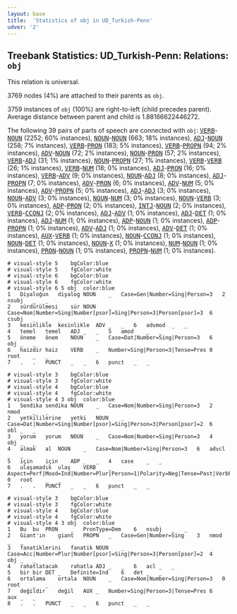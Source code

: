 ```yaml
---
layout: base
title:  'Statistics of obj in UD_Turkish-Penn'
udver: '2'
---
```


## Treebank Statistics: UD_Turkish-Penn: Relations: `obj`

This relation is universal.

3769 nodes (4%) are attached to their parents as `obj`.

3759 instances of `obj` (100%) are right-to-left (child precedes parent).
Average distance between parent and child is 1.88166622446272.

The following 39 pairs of parts of speech are connected with `obj`: <tt><a href="tr_penn-pos-VERB.html">VERB</a></tt>-<tt><a href="tr_penn-pos-NOUN.html">NOUN</a></tt> (2252; 60% instances), <tt><a href="tr_penn-pos-NOUN.html">NOUN</a></tt>-<tt><a href="tr_penn-pos-NOUN.html">NOUN</a></tt> (663; 18% instances), <tt><a href="tr_penn-pos-ADJ.html">ADJ</a></tt>-<tt><a href="tr_penn-pos-NOUN.html">NOUN</a></tt> (258; 7% instances), <tt><a href="tr_penn-pos-VERB.html">VERB</a></tt>-<tt><a href="tr_penn-pos-PRON.html">PRON</a></tt> (183; 5% instances), <tt><a href="tr_penn-pos-VERB.html">VERB</a></tt>-<tt><a href="tr_penn-pos-PROPN.html">PROPN</a></tt> (94; 2% instances), <tt><a href="tr_penn-pos-ADV.html">ADV</a></tt>-<tt><a href="tr_penn-pos-NOUN.html">NOUN</a></tt> (72; 2% instances), <tt><a href="tr_penn-pos-NOUN.html">NOUN</a></tt>-<tt><a href="tr_penn-pos-PRON.html">PRON</a></tt> (57; 2% instances), <tt><a href="tr_penn-pos-VERB.html">VERB</a></tt>-<tt><a href="tr_penn-pos-ADJ.html">ADJ</a></tt> (31; 1% instances), <tt><a href="tr_penn-pos-NOUN.html">NOUN</a></tt>-<tt><a href="tr_penn-pos-PROPN.html">PROPN</a></tt> (27; 1% instances), <tt><a href="tr_penn-pos-VERB.html">VERB</a></tt>-<tt><a href="tr_penn-pos-VERB.html">VERB</a></tt> (26; 1% instances), <tt><a href="tr_penn-pos-VERB.html">VERB</a></tt>-<tt><a href="tr_penn-pos-NUM.html">NUM</a></tt> (18; 0% instances), <tt><a href="tr_penn-pos-ADJ.html">ADJ</a></tt>-<tt><a href="tr_penn-pos-PRON.html">PRON</a></tt> (16; 0% instances), <tt><a href="tr_penn-pos-VERB.html">VERB</a></tt>-<tt><a href="tr_penn-pos-ADV.html">ADV</a></tt> (9; 0% instances), <tt><a href="tr_penn-pos-NOUN.html">NOUN</a></tt>-<tt><a href="tr_penn-pos-ADJ.html">ADJ</a></tt> (8; 0% instances), <tt><a href="tr_penn-pos-ADJ.html">ADJ</a></tt>-<tt><a href="tr_penn-pos-PROPN.html">PROPN</a></tt> (7; 0% instances), <tt><a href="tr_penn-pos-ADV.html">ADV</a></tt>-<tt><a href="tr_penn-pos-PRON.html">PRON</a></tt> (6; 0% instances), <tt><a href="tr_penn-pos-ADV.html">ADV</a></tt>-<tt><a href="tr_penn-pos-NUM.html">NUM</a></tt> (5; 0% instances), <tt><a href="tr_penn-pos-ADV.html">ADV</a></tt>-<tt><a href="tr_penn-pos-PROPN.html">PROPN</a></tt> (5; 0% instances), <tt><a href="tr_penn-pos-ADJ.html">ADJ</a></tt>-<tt><a href="tr_penn-pos-ADJ.html">ADJ</a></tt> (3; 0% instances), <tt><a href="tr_penn-pos-NOUN.html">NOUN</a></tt>-<tt><a href="tr_penn-pos-ADV.html">ADV</a></tt> (3; 0% instances), <tt><a href="tr_penn-pos-NOUN.html">NOUN</a></tt>-<tt><a href="tr_penn-pos-NUM.html">NUM</a></tt> (3; 0% instances), <tt><a href="tr_penn-pos-NOUN.html">NOUN</a></tt>-<tt><a href="tr_penn-pos-VERB.html">VERB</a></tt> (3; 0% instances), <tt><a href="tr_penn-pos-ADP.html">ADP</a></tt>-<tt><a href="tr_penn-pos-PRON.html">PRON</a></tt> (2; 0% instances), <tt><a href="tr_penn-pos-INTJ.html">INTJ</a></tt>-<tt><a href="tr_penn-pos-NOUN.html">NOUN</a></tt> (2; 0% instances), <tt><a href="tr_penn-pos-VERB.html">VERB</a></tt>-<tt><a href="tr_penn-pos-CCONJ.html">CCONJ</a></tt> (2; 0% instances), <tt><a href="tr_penn-pos-ADJ.html">ADJ</a></tt>-<tt><a href="tr_penn-pos-ADV.html">ADV</a></tt> (1; 0% instances), <tt><a href="tr_penn-pos-ADJ.html">ADJ</a></tt>-<tt><a href="tr_penn-pos-DET.html">DET</a></tt> (1; 0% instances), <tt><a href="tr_penn-pos-ADJ.html">ADJ</a></tt>-<tt><a href="tr_penn-pos-NUM.html">NUM</a></tt> (1; 0% instances), <tt><a href="tr_penn-pos-ADP.html">ADP</a></tt>-<tt><a href="tr_penn-pos-NOUN.html">NOUN</a></tt> (1; 0% instances), <tt><a href="tr_penn-pos-ADP.html">ADP</a></tt>-<tt><a href="tr_penn-pos-PROPN.html">PROPN</a></tt> (1; 0% instances), <tt><a href="tr_penn-pos-ADV.html">ADV</a></tt>-<tt><a href="tr_penn-pos-ADJ.html">ADJ</a></tt> (1; 0% instances), <tt><a href="tr_penn-pos-ADV.html">ADV</a></tt>-<tt><a href="tr_penn-pos-DET.html">DET</a></tt> (1; 0% instances), <tt><a href="tr_penn-pos-AUX.html">AUX</a></tt>-<tt><a href="tr_penn-pos-VERB.html">VERB</a></tt> (1; 0% instances), <tt><a href="tr_penn-pos-NOUN.html">NOUN</a></tt>-<tt><a href="tr_penn-pos-CCONJ.html">CCONJ</a></tt> (1; 0% instances), <tt><a href="tr_penn-pos-NOUN.html">NOUN</a></tt>-<tt><a href="tr_penn-pos-DET.html">DET</a></tt> (1; 0% instances), <tt><a href="tr_penn-pos-NOUN.html">NOUN</a></tt>-<tt><a href="tr_penn-pos-X.html">X</a></tt> (1; 0% instances), <tt><a href="tr_penn-pos-NUM.html">NUM</a></tt>-<tt><a href="tr_penn-pos-NOUN.html">NOUN</a></tt> (1; 0% instances), <tt><a href="tr_penn-pos-PRON.html">PRON</a></tt>-<tt><a href="tr_penn-pos-NOUN.html">NOUN</a></tt> (1; 0% instances), <tt><a href="tr_penn-pos-PROPN.html">PROPN</a></tt>-<tt><a href="tr_penn-pos-NUM.html">NUM</a></tt> (1; 0% instances).


~~~ conllu
# visual-style 5	bgColor:blue
# visual-style 5	fgColor:white
# visual-style 6	bgColor:blue
# visual-style 6	fgColor:white
# visual-style 6 5 obj	color:blue
1	Diyaloğun	diyalog	NOUN	_	Case=Gen|Number=Sing|Person=3	2	nsubj	_	_
2	sürdürülmesi	sür	NOUN	_	Case=Nom|Number=Sing|Number[psor]=Sing|Person=3|Person[psor]=3	6	csubj	_	_
3	kesinlikle	kesinlikle	ADV	_	_	6	advmod	_	_
4	temel	temel	ADJ	_	_	5	amod	_	_
5	öneme	önem	NOUN	_	Case=Dat|Number=Sing|Person=3	6	obj	_	_
6	haizdir	haiz	VERB	_	Number=Sing|Person=3|Tense=Pres	0	root	_	_
7	.	.	PUNCT	_	_	6	punct	_	_

~~~


~~~ conllu
# visual-style 3	bgColor:blue
# visual-style 3	fgColor:white
# visual-style 4	bgColor:blue
# visual-style 4	fgColor:white
# visual-style 4 3 obj	color:blue
1	Sendika	sendika	NOUN	_	Case=Nom|Number=Sing|Person=3	2	nmod	_	_
2	yetkililerine	yetki	NOUN	_	Case=Dat|Number=Sing|Number[psor]=Sing|Person=3|Person[psor]=2	6	obl	_	_
3	yorum	yorum	NOUN	_	Case=Nom|Number=Sing|Person=3	4	obj	_	_
4	almak	al	NOUN	_	Case=Nom|Number=Sing|Person=3	6	advcl	_	_
5	için	için	ADP	_	_	4	case	_	_
6	ulaşamadık	ulaş	VERB	_	Aspect=Perf|Mood=Ind|Number=Plur|Person=1|Polarity=Neg|Tense=Past|VerbForm=Fin	0	root	_	_
7	.	.	PUNCT	_	_	6	punct	_	_

~~~


~~~ conllu
# visual-style 3	bgColor:blue
# visual-style 3	fgColor:white
# visual-style 4	bgColor:blue
# visual-style 4	fgColor:white
# visual-style 4 3 obj	color:blue
1	Bu	bu	PRON	_	PronType=Dem	6	nsubj	_	_
2	Giant'ın	giant	PROPN	_	Case=Gen|Number=Sing	3	nmod	_	_
3	fanatiklerini	fanatik	NOUN	_	Case=Acc|Number=Plur|Number[psor]=Sing|Person=3|Person[psor]=2	4	obj	_	_
4	rahatlatacak	rahatla	ADJ	_	_	6	acl	_	_
5	bir	bir	DET	_	Definite=Ind	6	det	_	_
6	ortalama	ortala	NOUN	_	Case=Nom|Number=Sing|Person=3	0	root	_	_
7	değildir	değil	AUX	_	Number=Sing|Person=3|Tense=Pres	6	aux	_	_
8	.	.	PUNCT	_	_	6	punct	_	_

~~~


